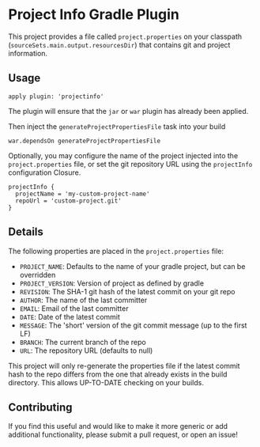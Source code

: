 # Project Info Gradle Plugin

This project provides a file called `project.properties` on your classpath (`sourceSets.main.output.resourcesDir`) that contains git and project information.

## Usage

    apply plugin: 'projectinfo'

The plugin will ensure that the `jar` or `war` plugin has already been applied.

Then inject the `generateProjectPropertiesFile` task into your build

    war.dependsOn generateProjectPropertiesFile

Optionally, you may configure the name of the project injected into the
`project.properties` file, or set the git repository URL using the `projectInfo`
configuration Closure.

    projectInfo {
      projectName = 'my-custom-project-name'
      repoUrl = 'custom-project.git'
    }

## Details

The following properties are placed in the `project.properties` file:

- `PROJECT_NAME`: Defaults to the name of your gradle project, but can be overridden
- `PROJECT_VERSION`: Version of project as defined by gradle
- `REVISION`: The SHA-1 git hash of the latest commit on your git repo
- `AUTHOR`: The name of the last committer
- `EMAIL`: Email of the last committer
- `DATE`: Date of the latest commit
- `MESSAGE`: The 'short' version of the git commit message (up to the first LF)
- `BRANCH`: The current branch of the repo
- `URL`: The repository URL (defaults to null)

This project will only re-generate the properties file if the latest commit hash to the repo differs from the one that already exists in the build directory.  This allows UP-TO-DATE checking on your builds.

## Contributing

If you find this useful and would like to make it more generic or add additional functionality, please submit a pull request, or open an issue!